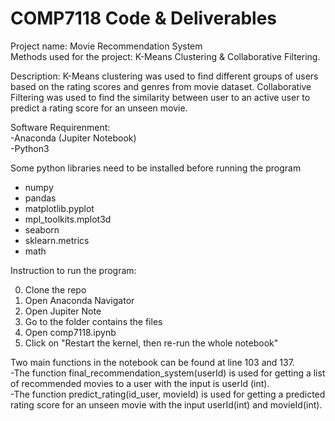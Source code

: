 # COMP7118 Code & Deliverables

Project name: Movie Recommendation System<br>
Methods used for the project: K-Means Clustering & Collaborative Filtering.<br>

Description: K-Means clustering was used to find different groups of users based on the rating scores and genres from movie dataset. Collaborative Filtering was used to find the similarity between user to an active user to predict a rating score for an unseen movie.



Software Requirenment:<br>
-Anaconda (Jupiter Notebook)<br>
-Python3

Some python libraries need to be installed before running the program
- numpy
- pandas
- matplotlib.pyplot
- mpl_toolkits.mplot3d
- seaborn
- sklearn.metrics
- math

Instruction to run the program:<br>

0. Clone the repo
1. Open Anaconda Navigator 
2. Open Jupiter Note
3. Go to the folder contains the files
4. Open comp7118.ipynb
5. Click on "Restart the kernel, then re-run the whole notebook"

Two main functions in the notebook can be found at line 103 and 137.<br>
-The function final_recommendation_system(userId) is used for getting a list of recommended movies to a user with the input is userId (int).<br>
-The function predict_rating(id_user, movieId) is used for getting a predicted rating score for an unseen movie with the input userId(int) and movieId(int).
